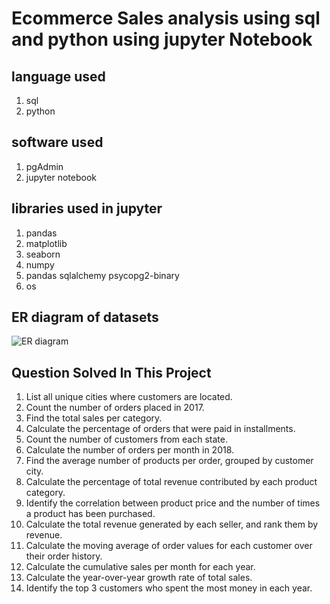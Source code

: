 # Ecommerce Sales analysis using sql and python using jupyter Notebook

## language used
1. sql
2. python

## software used
1. pgAdmin
2. jupyter notebook

## libraries used in jupyter
1. pandas
2. matplotlib
3. seaborn
4. numpy
5. pandas sqlalchemy psycopg2-binary
6. os

 ## ER diagram of datasets
 ![ER diagram](https://github.com/user-attachments/assets/b8e6ba2c-f062-4a64-8986-9ff41e28d7be)

 ## Question Solved In This Project
 1. List all unique cities where customers are located.
 2. Count the number of orders placed in 2017.
 3. Find the total sales per category.
 4. Calculate the percentage of orders that were paid in installments.
 5. Count the number of customers from each state.
 6. Calculate the number of orders per month in 2018.
 7. Find the average number of products per order, grouped by customer city.
 8. Calculate the percentage of total revenue contributed by each product category.
 9. Identify the correlation between product price and the number of times a product has been purchased.
 10. Calculate the total revenue generated by each seller, and rank them by revenue.
 11. Calculate the moving average of order values for each customer over their order history.
 12. Calculate the cumulative sales per month for each year.
 13. Calculate the year-over-year growth rate of total sales.
 14. Identify the top 3 customers who spent the most money in each year.
